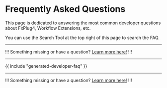 # Frequently Asked Questions

This page is dedicated to answering the most common developer questions about FxPlug4, Workflow Extensions, etc.

You can use the Search Tool at the top right of this page to search the FAQ.

---

!!!
Something missing or have a question? [Learn more here!](/contribute/)
!!!

---

{{ include "generated-developer-faq" }}

---

!!!
Something missing or have a question? [Learn more here!](/contribute/)
!!!